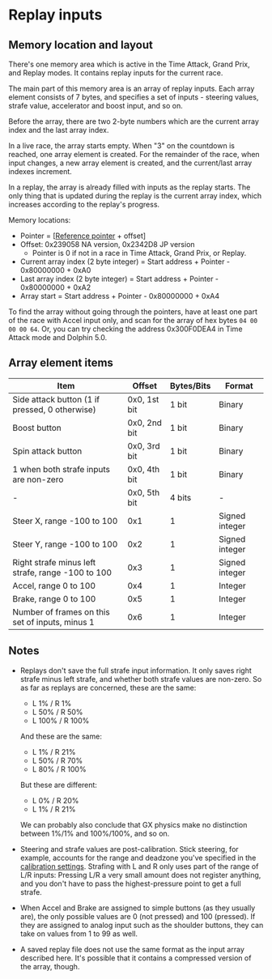 # Replay inputs


## Memory location and layout

There's one memory area which is active in the Time Attack, Grand Prix, and Replay modes. It contains replay inputs for the current race.

The main part of this memory area is an array of replay inputs. Each array element consists of 7 bytes, and specifies a set of inputs - steering values, strafe value, accelerator and boost input, and so on.

Before the array, there are two 2-byte numbers which are the current array index and the last array index.

In a live race, the array starts empty. When "3" on the countdown is reached, one array element is created. For the remainder of the race, when input changes, a new array element is created, and the current/last array indexes increment.

In a replay, the array is already filled with inputs as the replay starts. The only thing that is updated during the replay is the current array index, which increases according to the replay's progress.

Memory locations:

- Pointer = \[[Reference pointer](index.md#base-addresses-and-pointers) + offset\]
- Offset: 0x239058 NA version, 0x2342D8 JP version
  - Pointer is 0 if not in a race in Time Attack, Grand Prix, or Replay.
- Current array index (2 byte integer) = Start address + Pointer - 0x80000000 + 0xA0
- Last array index (2 byte integer) = Start address + Pointer - 0x80000000 + 0xA2
- Array start = Start address + Pointer - 0x80000000 + 0xA4

To find the array without going through the pointers, have at least one part of the race with Accel input only, and scan for the array of hex bytes `04 00 00 00 64`. Or, you can try checking the address 0x300F0DEA4 in Time Attack mode and Dolphin 5.0.


## Array element items

Item | Offset | Bytes/Bits | Format
--- | --- | --- | ---
Side attack button (1 if pressed, 0 otherwise) | 0x0, 1st bit | 1 bit | Binary
Boost button | 0x0, 2nd bit | 1 bit | Binary
Spin attack button | 0x0, 3rd bit | 1 bit | Binary
1 when both strafe inputs are non-zero | 0x0, 4th bit | 1 bit | Binary
| - | 0x0, 5th bit | 4 bits | -
Steer X, range -100 to 100 | 0x1 | 1 | Signed integer
Steer Y, range -100 to 100 | 0x2 | 1 | Signed integer
Right strafe minus left strafe, range -100 to 100 | 0x3 | 1 | Signed integer
Accel, range 0 to 100 | 0x4 | 1 | Integer
Brake, range 0 to 100 | 0x5 | 1 | Integer
Number of frames on this set of inputs, minus 1 | 0x6 | 1 | Integer


## Notes

- Replays don't save the full strafe input information. It only saves right strafe minus left strafe, and whether both strafe values are non-zero. So as far as replays are concerned, these are the same:

  - L 1% / R 1%
  - L 50% / R 50%
  - L 100% / R 100%
  
  And these are the same:
  
  - L 1% / R 21%
  - L 50% / R 70%
  - L 80% / R 100%
  
  But these are different:
  
  - L 0% / R 20%
  - L 1% / R 21%
  
  We can probably also conclude that GX physics make no distinction between 1%/1% and 100%/100%, and so on.

- Steering and strafe values are post-calibration. Stick steering, for example, accounts for the range and deadzone you've specified in the [calibration settings](https://docs.google.com/document/d/1lhPvUVT9MO0J5U-bF9S9y3okGtPYD7UGvXNMCctJ3-4/edit?usp=sharing). Strafing with L and R only uses part of the range of L/R inputs: Pressing L/R a very small amount does not register anything, and you don't have to pass the highest-pressure point to get a full strafe.

- When Accel and Brake are assigned to simple buttons (as they usually are), the only possible values are 0 (not pressed) and 100 (pressed). If they are assigned to analog input such as the shoulder buttons, they can take on values from 1 to 99 as well.

- A saved replay file does not use the same format as the input array described here. It's possible that it contains a compressed version of the array, though.
